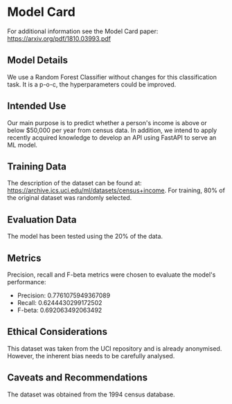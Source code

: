 # Model Card

For additional information see the Model Card paper: https://arxiv.org/pdf/1810.03993.pdf

## Model Details

We use a Random Forest Classifier without changes for this classification task. It is a p-o-c, the hyperparameters could be improved. 

## Intended Use

Our main purpose is to predict whether a person's income is above or below $50,000 per year from census data. In addition, we intend to apply recently acquired knowledge to develop an API using FastAPI to serve an ML model.

## Training Data
The description of the dataset can be found at: https://archive.ics.uci.edu/ml/datasets/census+income. For training, 80% of the original dataset was randomly selected.

## Evaluation Data
The model has been tested using the 20% of the data. 

## Metrics
Precision, recall and F-beta metrics were chosen to evaluate the model's performance:

- Precision: 0.7761075949367089
- Recall: 0.6244430299172502
- F-beta: 0.692063492063492

## Ethical Considerations
This dataset was taken from the UCI repository and is already anonymised. However, the inherent bias needs to be carefully analysed.


## Caveats and Recommendations
The dataset was obtained from the 1994 census database.

